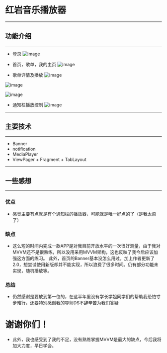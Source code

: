 # 红岩音乐播放器
---
## 功能介绍
---
- 登录
 ![image](https://github.com/LinT0T/RedRockMusic/blob/master/img/1.gif)
  
  
- 首页，歌单，我的主页
 ![image](https://github.com/LinT0T/RedRockMusic/blob/master/img/2.gif)
   
   
- 歌单详情及播放
 ![image](https://github.com/LinT0T/RedRockMusic/blob/master/img/3.gif)
   
 ![image](https://github.com/LinT0T/RedRockMusic/blob/master/img/4.gif)
      
 ![image](https://github.com/LinT0T/RedRockMusic/blob/master/img/5.gif)
- 通知栏播放控制
 ![image](https://github.com/LinT0T/RedRockMusic/blob/master/img/6.gif)
   
   
---
## 主要技术
---
- Banner
- notification
- MediaPlayer
- ViewPager + Fragment + TabLayout
---
## 一些感想
---
### 优点
- 感觉主要有点就是有个通知栏的播放器，可能就是唯一好点的了（是我太菜了）
### 缺点
- 这么短的时间内完成一款APP是对我目前开放水平的一次很好测量，由于我对MVVM还不是很熟练，所以没用采用MVVM架构，这也反映了我今后应该加强这方面的练习。
此外，首页的Banner基本没怎么用过，加上作者更新了2.0，想尝试使用新版却并不能实现，所以浪费了很多时间。仍有部分功能未实现，随机播放等。
### 总结
- 仍然感谢是要放到第一位的，在这半年里没有学长学姐同学们的帮助我恐怕寸步难行，还要特别感谢我的导师DS不辞辛苦为我们答疑
# 谢谢你们！
- 此外，我也感受到了我的不足，没有熟练掌握MVVM是最大的缺点，今后我将加大力度，早日学会。
# 

